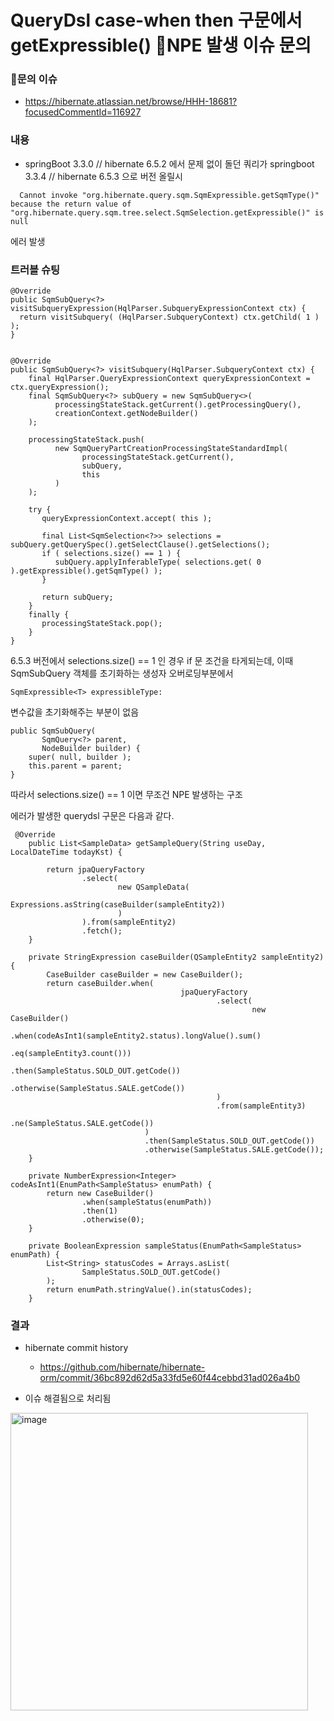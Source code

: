 # QueryDsl case-when then 구문에서 getExpressible() NPE 발생 이슈 문의

### 문의 이슈
- https://hibernate.atlassian.net/browse/HHH-18681?focusedCommentId=116927

### 내용
- springBoot 3.3.0 // hibernate 6.5.2 에서 문제 없이 돌던 쿼리가 springboot 3.3.4 // hibernate 6.5.3 으로 버전 올릴시
```
  Cannot invoke "org.hibernate.query.sqm.SqmExpressible.getSqmType()" because the return value of "org.hibernate.query.sqm.tree.select.SqmSelection.getExpressible()" is null
```
에러 발생

### 트러블 슈팅
```
@Override
public SqmSubQuery<?> visitSubqueryExpression(HqlParser.SubqueryExpressionContext ctx) {
  return visitSubquery( (HqlParser.SubqueryContext) ctx.getChild( 1 ) );
}


@Override
public SqmSubQuery<?> visitSubquery(HqlParser.SubqueryContext ctx) {
    final HqlParser.QueryExpressionContext queryExpressionContext = ctx.queryExpression();
    final SqmSubQuery<?> subQuery = new SqmSubQuery<>(
          processingStateStack.getCurrent().getProcessingQuery(),
          creationContext.getNodeBuilder()
    );

    processingStateStack.push(
          new SqmQueryPartCreationProcessingStateStandardImpl(
                processingStateStack.getCurrent(),
                subQuery,
                this
          )
    );

    try {
       queryExpressionContext.accept( this );

       final List<SqmSelection<?>> selections = subQuery.getQuerySpec().getSelectClause().getSelections();
       if ( selections.size() == 1 ) {
          subQuery.applyInferableType( selections.get( 0 ).getExpressible().getSqmType() );
       }

       return subQuery;
    }
    finally {
       processingStateStack.pop();
    }
}
```
6.5.3 버전에서 selections.size() == 1 인 경우 if 문 조건을 타게되는데, 이때 SqmSubQuery 객체를 초기화하는 생성자 오버로딩부분에서 
```
SqmExpressible<T> expressibleType:
```
변수값을 초기화해주는 부분이 없음

```
public SqmSubQuery(
       SqmQuery<?> parent,
       NodeBuilder builder) {
    super( null, builder );
    this.parent = parent;
}
```

따라서 selections.size() == 1 이면 무조건 NPE 발생하는 구조

에러가 발생한 querydsl 구문은 다음과 같다.

```
 @Override
    public List<SampleData> getSampleQuery(String useDay, LocalDateTime todayKst) {

        return jpaQueryFactory
                .select(
                        new QSampleData(
                                Expressions.asString(caseBuilder(sampleEntity2))
                        )
                ).from(sampleEntity2)
                .fetch();
    }

    private StringExpression caseBuilder(QSampleEntity2 sampleEntity2) {
        CaseBuilder caseBuilder = new CaseBuilder();
        return caseBuilder.when(
                                      jpaQueryFactory
                                              .select(
                                                      new CaseBuilder()
                                                              .when(codeAsInt1(sampleEntity2.status).longValue().sum()
                                                                                                      .eq(sampleEntity3.count()))
                                                              .then(SampleStatus.SOLD_OUT.getCode())
                                                              .otherwise(SampleStatus.SALE.getCode())
                                              )
                                              .from(sampleEntity3)
                                              .ne(SampleStatus.SALE.getCode())
                              )
                              .then(SampleStatus.SOLD_OUT.getCode())
                              .otherwise(SampleStatus.SALE.getCode());
    }

    private NumberExpression<Integer> codeAsInt1(EnumPath<SampleStatus> enumPath) {
        return new CaseBuilder()
                .when(sampleStatus(enumPath))
                .then(1)
                .otherwise(0);
    }

    private BooleanExpression sampleStatus(EnumPath<SampleStatus> enumPath) {
        List<String> statusCodes = Arrays.asList(
                SampleStatus.SOLD_OUT.getCode()
        );
        return enumPath.stringValue().in(statusCodes);
    }
```

### 결과
- hibernate commit history
  - https://github.com/hibernate/hibernate-orm/commit/36bc892d62d5a33fd5e60f44cebbd31ad026a4b0

- 이슈 해결됨으로 처리됨

<img width="476" alt="image" src="https://github.com/user-attachments/assets/f6802bb4-fcbb-49f7-ab27-3fb6dd7d5337">

